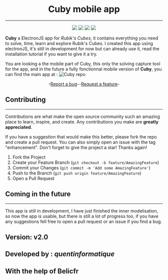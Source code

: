 <div align="center">

# Cuby mobile app
---


<img src="https://img.shields.io/github/stars/quentinformatique/Cuby-mobile-app.svg">
<img src="https://img.shields.io/github/forks/quentinformatique/Cuby-mobile-app.svg">
<img src="https://img.shields.io/github/issues/quentinformatique/Cuby-mobile-app.svg">
<img src="https://img.shields.io/github/last-commit/quentinformatique/Cuby-mobile-app.svg">

</div>

**Cuby** a ElectronJS app for *Rubik's Cubes*, it contains everything you need to solve, time, learn and explore Rubik's Cubes.  I created this app using electronJS, it's still in development for now but can already use it, read the installation tutorial if you want to give it a try.

You are looking a the mobile part of Cuby, this only the solving capture tool for the app, and in the future a fully fonctionnal mobile version of **Cuby**, you can find the main app at : ![Cuby repo](https://github.com/quentinformatique/Cuby)

<div align="center">
-<a href="https://github.com/quentinformatique/Cuby/issues/new/choose">Report a bug</a>--<a href="https://github.com/quentinformatique/Cuby/issues/new/choose">Request a feature</a>-
</div>

## Contributing

---
Contributions are what make the open source community such an amazing place to learn, inspire, and create. Any contributions you make are **greatly appreciated**.

If you have a suggestion that would make this better, please fork the repo and create a pull request. You can also simply open an issue with the tag "enhancement".
Don't forget to give the project a star! Thanks again!

1. Fork the Project
2. Create your Feature Branch (`git checkout -b feature/AmazingFeature`)
3. Commit your Changes (`git commit -m 'Add some AmazingFeature'`)
4. Push to the Branch (`git push origin feature/AmazingFeature`)
5. Open a Pull Request

## Coming in the future

---
This app is still in development, I have just finished the inner modelisation, so now the app is usable, but there is still a lot of progress too, if you have any suggestions fell free to open a pull request or an issue if you find a bug.

## Version: v2.0
## Developed by : *quentinformatique*
## With the help of Belicfr 

